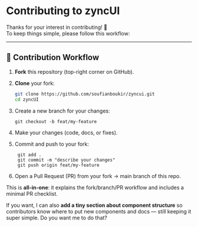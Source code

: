 # Contributing to zyncUI

Thanks for your interest in contributing! 🎉  
To keep things simple, please follow this workflow:

---

## 🔄 Contribution Workflow

1. **Fork** this repository (top-right corner on GitHub).  
2. **Clone** your fork:
   ```bash
   git clone https://github.com/soufianboukir/zyncui.git
   cd zyncUI
   ```
3. Create a new branch for your changes:
   ```
   git checkout -b feat/my-feature
   ```
4. Make your changes (code, docs, or fixes).

5. Commit and push to your fork:
   ```
    git add .
    git commit -m "describe your changes"
    git push origin feat/my-feature
   ```
   
7. Open a Pull Request (PR) from your fork → main branch of this repo.



This is **all-in-one**: it explains the fork/branch/PR workflow and includes a minimal PR checklist.  

If you want, I can also **add a tiny section about component structure** so contributors know where to put new components and docs — still keeping it super simple. Do you want me to do that?
